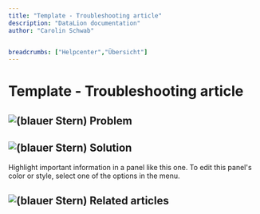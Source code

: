 ```yaml
---
title: "Template - Troubleshooting article"
description: "DataLion documentation"
author: "Carolin Schwab"


breadcrumbs: ["Helpcenter","Übersicht"]
---
```


# Template - Troubleshooting article

## ![(blauer Stern)](/img/1f914.png) Problem

## ![(blauer Stern)](/img/1f331.png) Solution

Highlight important information in a panel like this one. To edit this panel's color or style, select one of the options in the menu.

## ![(blauer Stern)](/img/1f4ce.png) Related articles
